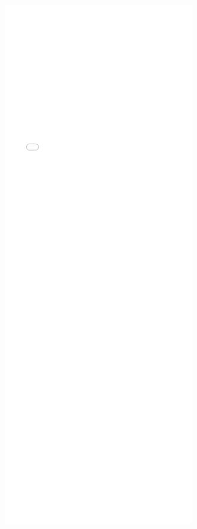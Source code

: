 ---
---

<iframe src="/mrrobust/docs/helpfiles/mrmodal-html" width="100%" style="height: 100em; border: none">
</iframe>
